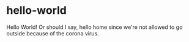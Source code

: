 # hello-world
Hello World! Or should I say, hello home since we're not allowed to go outside because of the corona virus. 

